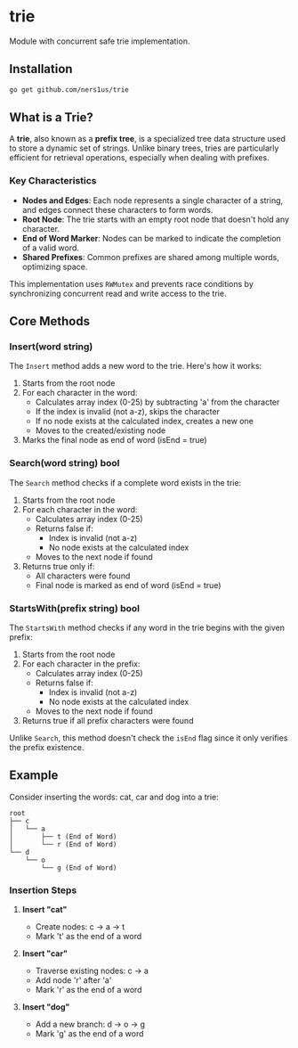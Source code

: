 # trie

Module with concurrent safe trie implementation.

## Installation

```bash
go get github.com/ners1us/trie
```

## What is a Trie?

A **trie**, also known as a **prefix tree**, is a specialized tree data structure used to store a dynamic set of strings. Unlike binary trees, tries are particularly efficient for retrieval operations, especially when dealing with prefixes.

### Key Characteristics

- **Nodes and Edges**: Each node represents a single character of a string, and edges connect these characters to form words.
- **Root Node**: The trie starts with an empty root node that doesn't hold any character.
- **End of Word Marker**: Nodes can be marked to indicate the completion of a valid word.
- **Shared Prefixes**: Common prefixes are shared among multiple words, optimizing space.

This implementation uses `RWMutex` and prevents race conditions by synchronizing concurrent read and write access to the trie.

## Core Methods

### Insert(word string)

The `Insert` method adds a new word to the trie. Here's how it works:

1. Starts from the root node
2. For each character in the word:
   - Calculates array index (0-25) by subtracting 'a' from the character
   - If the index is invalid (not a-z), skips the character
   - If no node exists at the calculated index, creates a new one
   - Moves to the created/existing node
3. Marks the final node as end of word (isEnd = true)

### Search(word string) bool

The `Search` method checks if a complete word exists in the trie:

1. Starts from the root node
2. For each character in the word:
   - Calculates array index (0-25)
   - Returns false if:
      - Index is invalid (not a-z)
      - No node exists at the calculated index
   - Moves to the next node if found
3. Returns true only if:
   - All characters were found
   - Final node is marked as end of word (isEnd = true)

### StartsWith(prefix string) bool

The `StartsWith` method checks if any word in the trie begins with the given prefix:

1. Starts from the root node
2. For each character in the prefix:
   - Calculates array index (0-25)
   - Returns false if:
      - Index is invalid (not a-z)
      - No node exists at the calculated index
   - Moves to the next node if found
3. Returns true if all prefix characters were found

Unlike `Search`, this method doesn't check the `isEnd` flag since it only verifies the prefix existence.

## Example

Consider inserting the words: cat, car and dog into a trie:

```
root
├── c
│   └── a
│       ├── t (End of Word)
│       └── r (End of Word)
└── d
    └── o
        └── g (End of Word)
```

### Insertion Steps

1. **Insert "cat"**
   - Create nodes: c → a → t
   - Mark 't' as the end of a word

2. **Insert "car"**
   - Traverse existing nodes: c → a
   - Add node 'r' after 'a'
   - Mark 'r' as the end of a word

3. **Insert "dog"**
   - Add a new branch: d → o → g
   - Mark 'g' as the end of a word